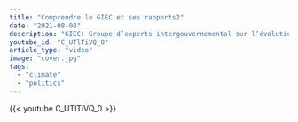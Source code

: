 ```yaml
---
title: "Comprendre le GIEC et ses rapports2"
date: "2021-08-08"
description: "GIEC: Groupe d’experts intergouvernemental sur l’évolution du climat (GIEC, IPCC en anglais)." 
youtube_id: "C_UTlTiVQ_0"
article_type: "video"
image: "cover.jpg"
tags:
  - "climate"
  - "politics"
---
```


{{< youtube C_UTlTiVQ_0 >}}
